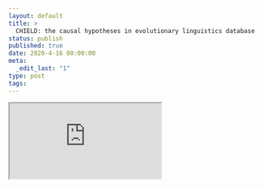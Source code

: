 ```yaml
---
layout: default
title: >
  CHIELD: the causal hypotheses in evolutionary linguistics database
status: publish
published: true
date: 2020-4-16 00:00:00
meta:
  _edit_last: "1"
type: post
tags:
---
```

<div  id="qrcode"></div>
<div>
<iframe src="https://researchers.mq.edu.au/en/publications/chield-the-causal-hypotheses-in-evolutionary-linguistics-database">
</iframe>
</div>

<script type="text/javascript" src="{site.baseurl}/js/qr/qrcode.js"></script>
<script type="text/javascript">
new QRCode(document.getElementById("qrcode"), "https://researchers.mq.edu.au/en/publications/chield-the-causal-hypotheses-in-evolutionary-linguistics-database");
</script>
        